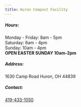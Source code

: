 ```yaml
---
title: Huron Compost Facility
---
```

##### Hours:

Monday - Friday: 8am - 5pm\
Saturday: 8am - 4pm\
Sunday: 10am - 4pm\
**OPEN EASTER SUNDAY 10am-2pm**

##### Address:

1630 Camp Road Huron, OH 44839

##### Contact:

[419-433-1050](tel:419-433-1050)